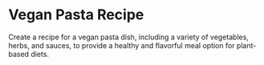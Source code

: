 # Vegan Pasta Recipe

Create a recipe for a vegan pasta dish, including a variety of vegetables, herbs, and sauces, to provide a healthy and flavorful meal option for plant-based diets.